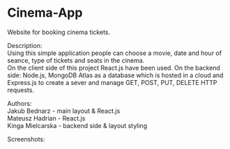 # Cinema-App
Website for booking cinema tickets.

Description:</br>
Using this simple application people can choose a movie, date and hour of seance, type of tickets and seats in the cinema.</br>
On the client side of this project React.js have been used.
On the backend side: Node.js, MongoDB Atlas as a database which is hosted in a cloud and Express.js to create a sever and manage GET, POST, PUT, DELETE HTTP requests.

Authors:</br>
Jakub Bednarz - main layout & React.js</br>
Mateusz Hadrian - React.js</br>
Kinga Mielcarska - backend side & layout styling</br>

Screenshots:
